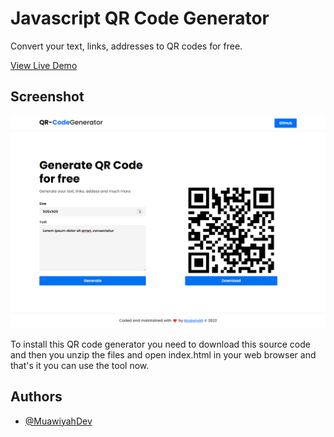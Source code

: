 # Javascript QR Code Generator
Convert your text, links, addresses to QR codes for free.

 [View Live Demo](https://javascript-obfuscator.vercel.app/)


## Screenshot
![App Screenshot](https://github.com/MuawiyahDev/javascript-qr-code-generator/blob/main/screenshot.png?raw=true)

To install this QR code generator you need to download this source code and then you unzip the files and open index.html in your web browser and that's it you can use the tool now.


## Authors

- [@MuawiyahDev](https://github.com/MuawiyahDev/)
